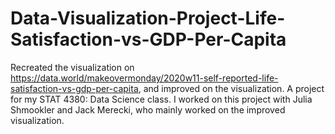 # Data-Visualization-Project-Life-Satisfaction-vs-GDP-Per-Capita
Recreated the visualization on https://data.world/makeovermonday/2020w11-self-reported-life-satisfaction-vs-gdp-per-capita, and improved on the visualization. A project for my STAT 4380: Data Science class.
I worked on this project with Julia Shmookler and Jack Merecki, who mainly worked on the improved visualization. 
